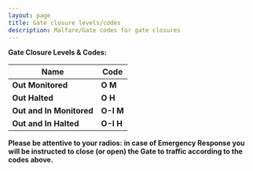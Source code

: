 ```yaml
---
layout: page
title: Gate closure levels/codes
description: Malfare/Gate codes for gate closures
---
```

**Gate Closure Levels & Codes:**

| **Name** | **Code** |
| --- | --- |
| **Out Monitored** | **O M** |
| **Out Halted** | **O H** |
| **Out and In Monitored** | **O-I M** |
| **Out and In Halted** | **O-I H** |

**Please be attentive to your radios: in case of Emergency Response you will be instructed to close (or open) the Gate to traffic according to the codes above.**

